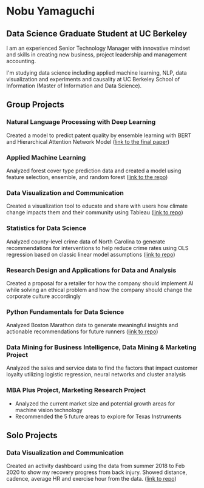 

# Nobu Yamaguchi
## Data Science Graduate Student at UC Berkeley

I am an experienced Senior Technology Manager with innovative mindset and skills in creating new business, project leadership and management accounting.

I'm studying data science including applied machine learning, NLP, data visualization and experiments and causality at UC Berkeley School of Information (Master of Information and Data Science).


## Group Projects

### Natural Language Processing with Deep Learning
Created a model to predict patent quality by ensemble learning with BERT and Hierarchical Attention Network Model ([link to the final paper](https://github.com/nobuyamaguchi/w266_final/blob/master/final_paper/W266_Final_Project_Yamaguchi_Lin.pdf))

### Applied Machine Learning
Analyzed forest cover type prediction data and created a model using feature selection, ensemble, and random forest ([link to the repo](https://github.com/nobuyamaguchi/W207_P3_Nguyen_Sun_Yamaguchi/blob/master/))

### Data Visualization and Communication
Created a visualization tool to educate and share with users how climate change impacts them and their community using Tableau ([link to repo](https://github.com/nobuyamaguchi/W209-Spring-2020/blob/master/))

### Statistics for Data Science
Analyzed county-level crime data of North Carolina to generate recommendations for interventions to help reduce crime rates using OLS regression based on classic linear model assumptions ([link to repo](https://github.com/nobuyamaguchi/Lab3_Power-analysis_3b))

### Research Design and Applications for Data and Analysis
Created a proposal for a retailer for how the company should implement AI while solving an ethical problem and how the company should change the corporate culture accordingly

### Python Fundamentals for Data Science
Analyzed Boston Marathon data to generate meaningful insights and actionable recommendations for future runners ([link to repo](https://github.com/nobuyamaguchi/w200_final))

### Data Mining for Business Intelligence, Data Mining & Marketing Project
Analyzed the sales and service data to find the factors that impact customer loyalty utilizing logistic regression, neural networks and cluster analysis

### MBA Plus Project, Marketing Research Project
* Analyzed the current market size and potential growth areas for machine vision technology
* Recommended the 5 future areas to explore for Texas Instruments

## Solo Projects
### Data Visualization and Communication
Created an activity dashboard using the data from summer 2018 to Feb 2020 to show my recovery progress from back injury. Showed distance, cadence, average HR and exercise hour from the data. ([link to repo](https://github.com/nobuyamaguchi/w209_project_1))
